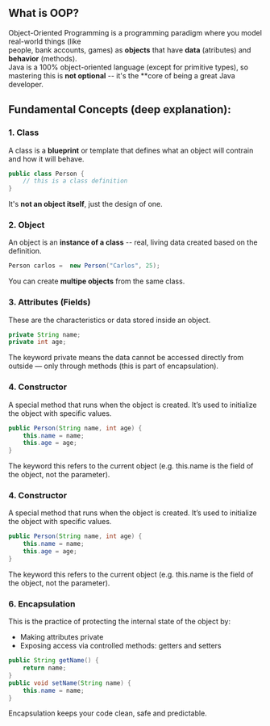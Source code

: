 ## What is OOP?

Object-Oriented Programming is a programming paradigm where you model real-world things (like  
people, bank accounts, games) as **objects** that have **data** (atributes) and **behavior** 
(methods).  
Java is a 100% object-oriented language (except for primitive types), so mastering this is **not 
optional** -- it's the **core of being a great Java developer.

## Fundamental Concepts (deep explanation):

### 1. Class

A class is a **blueprint** or template that defines what an object will contrain and how it will
behave.

```java
public class Person {
    // this is a class definition
}
```

It's **not an object itself**, just the design of one.


### 2. Object

An object is an **instance of a class** -- real, living data created based on the definition.

```java
Person carlos =  new Person("Carlos", 25);
```

You can create **multipe objects** from the same class.

### 3. Attributes (Fields)

These are the characteristics or data stored inside an object.  

```java
private String name;
private int age;
```
The keyword private means the data cannot be accessed directly from outside — only through methods (this is part of encapsulation).  

### 4. Constructor
A special method that runs when the object is created. It’s used to initialize the object with specific values.  

```java
public Person(String name, int age) {
    this.name = name;
    this.age = age;
}
```
The keyword this refers to the current object (e.g. this.name is the field of the object, not the parameter).  

### 4. Constructor

A special method that runs when the object is created. It’s used to initialize the object with specific values.

```java
public Person(String name, int age) {
    this.name = name;
    this.age = age;
}
```
The keyword this refers to the current object (e.g. this.name is the field of the object, not the parameter).

### 6. Encapsulation  

This is the practice of protecting the internal state of the object by:  
   - Making attributes private
   - Exposing access via controlled methods: getters and setters

```java
public String getName() {
    return name;
}
public void setName(String name) {
    this.name = name;
}
```
Encapsulation keeps your code clean, safe and predictable.

